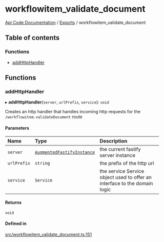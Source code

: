 # workflowitem\_validate\_document
 
[Api Code Documentation](../README.md) / [Exports](../modules.md) / workflowitem\_validate\_document

## Table of contents

### Functions

- [addHttpHandler](workflowitem_validate_document.md#addhttphandler)

## Functions

### addHttpHandler

▸ **addHttpHandler**(`server`, `urlPrefix`, `service`): `void`

Creates an http handler that handles incoming http requests for the `/workflowitem.validateDocument` route

#### Parameters

| Name | Type | Description |
| :------ | :------ | :------ |
| `server` | [`AugmentedFastifyInstance`](../interfaces/types.AugmentedFastifyInstance.md) | the current fastify server instance |
| `urlPrefix` | `string` | the prefix of the http url |
| `service` | `Service` | the service Service object used to offer an interface to the domain logic |

#### Returns

`void`

#### Defined in

[src/workflowitem_validate_document.ts:151](https://github.com/openkfw/TruBudget/blob/648f2bb/api/src/workflowitem_validate_document.ts#L151)
